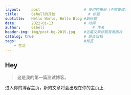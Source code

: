 ```yaml
---
layout:     post   				    # 使用的布局（不需要改）
title:      6shell的开始 				# 标题 
subtitle:   Hello World, Hello Blog #副标题
date:       2022-01-13 				# 时间
author:     6shell 						# 作者
header-img: img/post-bg-2015.jpg 	#这篇文章标题背景图片
catalog: true 						# 是否归档
tags:								#标签
    - 生活
---
```


## Hey
>这是我的第一篇测试博客。

进入你的博客主页，新的文章将会出现在你的主页上.
